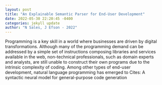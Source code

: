 ```yaml
--- 
layout: post 
title: "An Explainable Semantic Parser for End-User Development" 
date: 2022-05-30 22:20:45 -0400 
categories: jekyll update 
author: "N Sales, J Efson - 2022" 
--- 
```

Programming is a key skill in a world where businesses are driven by digital transformations. Although many of the programming demand can be addressed by a simple set of instructions composing libraries and services available in the web, non-technical professionals, such as domain experts and analysts, are still unable to construct their own programs due to the intrinsic complexity of coding. Among other types of end-user development, natural language programming has emerged to Cites: A syntactic neural model for general-purpose code generation